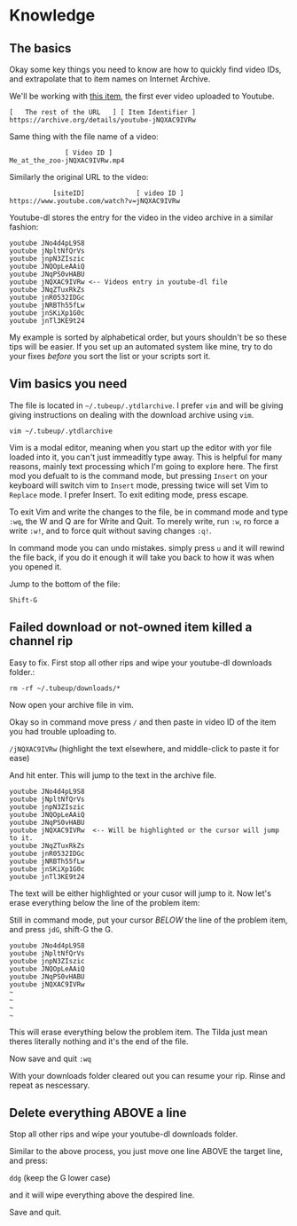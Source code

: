 # Knowledge

## The basics 

Okay some key things you need to know are how to quickly find video IDs, and extrapolate that to item names on Internet Archive.

We'll be working with [this item](https://archive.org/details/youtube-jNQXAC9IVRw), the first ever video uploaded to Youtube.

```
[   The rest of the URL   ] [ Item Identifier ]
https://archive.org/details/youtube-jNQXAC9IVRw
```
 
Same thing with the file name of a video:
```
              [ Video ID ]
Me_at_the_zoo-jNQXAC9IVRw.mp4
```

Similarly the original URL to the video:

```
           [siteID]             [ video ID ]
https://www.youtube.com/watch?v=jNQXAC9IVRw
```

Youtube-dl stores the entry for the video in the video archive in a similar fashion:

```
youtube JNo4d4pL9S8
youtube jNpltNfQrVs
youtube jnpN3ZIszic
youtube JNQOpLeAAiQ
youtube JNqPS0vHABU
youtube jNQXAC9IVRw <-- Videos entry in youtube-dl file
youtube JNqZTuxRkZs
youtube jnR0532IDGc
youtube jNRBTh55fLw
youtube jnSKiXp1G0c
youtube jnTl3KE9t24
```

My example is sorted by alphabetical order, but yours shouldn't be so these tips will be easier. 
If you set up an automated system like mine, try to do your fixes *before* you sort the list or your
scripts sort it.


## Vim basics you need

The file is located in `~/.tubeup/.ytdlarchive`. I prefer `vim` and will be giving giving instructions on dealing with the download archive using `vim`.

`vim ~/.tubeup/.ytdlarchive`

Vim is a modal editor, meaning when you start up the editor with yor file loaded into it, you can't just immeaditly type away.
This is helpful for many reasons, mainly text processing which I'm going to explore here. The first mod you defualt to is 
the command mode, but pressing `Insert` on your keyboard will switch vim to `Insert` mode, pressing twice will set 
Vim to `Replace` mode. I prefer Insert. To exit editing mode, press escape.

To exit Vim and write the changes to the file, be in command mode and type `:wq`, the W and Q are for Write and Quit.
To merely write, run `:w`, ro force a write `:w!`, and to force quit without saving changes `:q!`.

In command mode you can undo mistakes. simply press `u` and it will rewind the file back, if you do it enough it will
take you back to how it was when you opened it.

Jump to the bottom of the file:

`Shift-G`







## Failed download or not-owned item killed a channel rip

Easy to fix. First stop all other rips and wipe your youtube-dl downloads folder.:

`rm -rf ~/.tubeup/downloads/*`

Now open your archive file in vim.

Okay so in command move press `/` and then paste in video ID of the item you had trouble uploading to.

`/jNQXAC9IVRw` (highlight the text elsewhere, and middle-click to paste it for ease)

And hit enter. This will jump to the text in the archive file.

```
youtube JNo4d4pL9S8
youtube jNpltNfQrVs
youtube jnpN3ZIszic
youtube JNQOpLeAAiQ
youtube JNqPS0vHABU
youtube jNQXAC9IVRw  <-- Will be highlighted or the cursor will jump to it.
youtube JNqZTuxRkZs
youtube jnR0532IDGc
youtube jNRBTh55fLw
youtube jnSKiXp1G0c
youtube jnTl3KE9t24
```

The text will be either highlighted or your cusor will jump to it. Now let's erase everything below the line of the problem 
item:

Still in command mode, put your cursor *BELOW* the line of the problem item, and press `jdG`, shift-G the G. 


```
youtube JNo4d4pL9S8
youtube jNpltNfQrVs
youtube jnpN3ZIszic
youtube JNQOpLeAAiQ
youtube JNqPS0vHABU
youtube jNQXAC9IVRw 
~
~
~
~
```
This will erase everything below the problem item. The Tilda just mean theres literally nothing and it's the end of the file.

Now save and quit `:wq`

With your downloads folder cleared out you can resume your rip. Rinse and repeat as nescessary.

## Delete everything ABOVE a line

Stop all other rips and wipe your youtube-dl downloads folder.

Similar to the above process, you just move one line ABOVE the target line, and press:

`ddg` (keep the G lower case)

and it will wipe everything above the despired line.

Save and quit.
